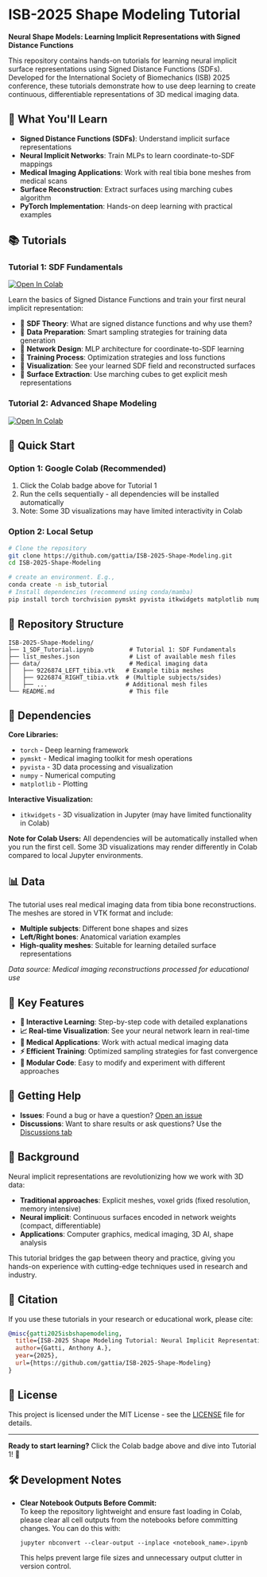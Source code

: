# ISB-2025 Shape Modeling Tutorial

**Neural Shape Models: Learning Implicit Representations with Signed Distance Functions**

This repository contains hands-on tutorials for learning neural implicit surface representations using Signed Distance Functions (SDFs). Developed for the International Society of Biomechanics (ISB) 2025 conference, these tutorials demonstrate how to use deep learning to create continuous, differentiable representations of 3D medical imaging data.

## 🎯 What You'll Learn

- **Signed Distance Functions (SDFs)**: Understand implicit surface representations
- **Neural Implicit Networks**: Train MLPs to learn coordinate-to-SDF mappings  
- **Medical Imaging Applications**: Work with real tibia bone meshes from medical scans
- **Surface Reconstruction**: Extract surfaces using marching cubes algorithm
- **PyTorch Implementation**: Hands-on deep learning with practical examples

## 📚 Tutorials

### Tutorial 1: SDF Fundamentals
[![Open In Colab](https://colab.research.google.com/assets/colab-badge.svg)](https://colab.research.google.com/github/gattia/ISB-2025-Shape-Modeling/blob/main/1_SDF_Tutorial.ipynb)

Learn the basics of Signed Distance Functions and train your first neural implicit representation:

- 🔹 **SDF Theory**: What are signed distance functions and why use them?
- 🔹 **Data Preparation**: Smart sampling strategies for training data generation  
- 🔹 **Network Design**: MLP architecture for coordinate-to-SDF learning
- 🔹 **Training Process**: Optimization strategies and loss functions
- 🔹 **Visualization**: See your learned SDF field and reconstructed surfaces
- 🔹 **Surface Extraction**: Use marching cubes to get explicit mesh representations

### Tutorial 2: Advanced Shape Modeling
[![Open In Colab](https://colab.research.google.com/assets/colab-badge.svg)](https://colab.research.google.com/github/gattia/ISB-2025-Shape-Modeling/blob/main/2_Generative_SDF_Tutorial.ipynb)

## 🚀 Quick Start

### Option 1: Google Colab (Recommended)
1. Click the Colab badge above for Tutorial 1
2. Run the cells sequentially - all dependencies will be installed automatically
3. Note: Some 3D visualizations may have limited interactivity in Colab

### Option 2: Local Setup
```bash
# Clone the repository
git clone https://github.com/gattia/ISB-2025-Shape-Modeling.git
cd ISB-2025-Shape-Modeling

# create an environment. E.g., 
conda create -n isb_tutorial
# Install dependencies (recommend using conda/mamba)
pip install torch torchvision pymskt pyvista itkwidgets matplotlib numpy jupyter

```

## 📁 Repository Structure

```
ISB-2025-Shape-Modeling/
├── 1_SDF_Tutorial.ipynb          # Tutorial 1: SDF Fundamentals  
├── list_meshes.json              # List of available mesh files
├── data/                         # Medical imaging data
│   ├── 9226874_LEFT_tibia.vtk   # Example tibia meshes
│   ├── 9226874_RIGHT_tibia.vtk  # (Multiple subjects/sides)
│   ├── ...                      # Additional mesh files
└── README.md                     # This file
```

## 🔧 Dependencies

**Core Libraries:**
- `torch` - Deep learning framework
- `pymskt` - Medical imaging toolkit for mesh operations  
- `pyvista` - 3D data processing and visualization
- `numpy` - Numerical computing
- `matplotlib` - Plotting

**Interactive Visualization:**
- `itkwidgets` - 3D visualization in Jupyter (may have limited functionality in Colab)

**Note for Colab Users:** All dependencies will be automatically installed when you run the first cell. Some 3D visualizations may render differently in Colab compared to local Jupyter environments.

## 📊 Data

The tutorial uses real medical imaging data from tibia bone reconstructions. The meshes are stored in VTK format and include:

- **Multiple subjects**: Different bone shapes and sizes
- **Left/Right bones**: Anatomical variation examples  
- **High-quality meshes**: Suitable for learning detailed surface representations

*Data source: Medical imaging reconstructions processed for educational use*

## 🎨 Key Features

- **🔄 Interactive Learning**: Step-by-step code with detailed explanations
- **📈 Real-time Visualization**: See your neural network learn in real-time
- **🏥 Medical Applications**: Work with actual medical imaging data
- **⚡ Efficient Training**: Optimized sampling strategies for fast convergence
- **🔧 Modular Code**: Easy to modify and experiment with different approaches

## 🤝 Getting Help

- **Issues**: Found a bug or have a question? [Open an issue](https://github.com/gattia/ISB-2025-Shape-Modeling/issues)
- **Discussions**: Want to share results or ask questions? Use the [Discussions tab](https://github.com/gattia/ISB-2025-Shape-Modeling/discussions)

## 📖 Background

Neural implicit representations are revolutionizing how we work with 3D data:

- **Traditional approaches**: Explicit meshes, voxel grids (fixed resolution, memory intensive)
- **Neural implicit**: Continuous surfaces encoded in network weights (compact, differentiable)
- **Applications**: Computer graphics, medical imaging, 3D AI, shape analysis

This tutorial bridges the gap between theory and practice, giving you hands-on experience with cutting-edge techniques used in research and industry.

## 📄 Citation

If you use these tutorials in your research or educational work, please cite:

```bibtex
@misc{gatti2025isbshapemodeling,
  title={ISB-2025 Shape Modeling Tutorial: Neural Implicit Representations with SDFs},
  author={Gatti, Anthony A.},
  year={2025},
  url={https://github.com/gattia/ISB-2025-Shape-Modeling}
}
```

## 📜 License

This project is licensed under the MIT License - see the [LICENSE](LICENSE) file for details.

---

**Ready to start learning?** Click the Colab badge above and dive into Tutorial 1! 🚀 


## 🛠️ Development Notes

- **Clear Notebook Outputs Before Commit:**  
  To keep the repository lightweight and ensure fast loading in Colab, please clear all cell outputs from the notebooks before committing changes. You can do this with:
  ```
  jupyter nbconvert --clear-output --inplace <notebook_name>.ipynb
  ```
  This helps prevent large file sizes and unnecessary output clutter in version control.
